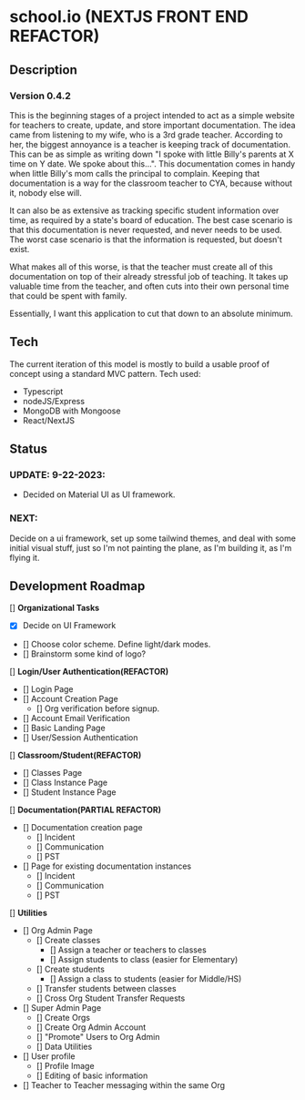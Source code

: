 # school.io (NEXTJS FRONT END REFACTOR)

## Description
### Version 0.4.2
This is the beginning stages of a project intended to act as a simple website for teachers to create, update, and store important documentation.
The idea came from listening to my wife, who is a 3rd grade teacher.  According to her, the biggest annoyance is a teacher is keeping track of
documentation.  This can be as simple as writing down "I spoke with little Billy's parents at X time on Y date.  We spoke about this...".  This
documentation comes in handy when little Billy's mom calls the principal to complain.  Keeping that documentation is a way for the classroom teacher
to CYA, because without it, nobody else will.

It can also be as extensive as tracking specific student information over time, as required by a state's board of education.  The best case scenario
is that this documentation is never requested, and never needs to be used.  The worst case scenario is that the information is requested, but doesn't exist.

What makes all of this worse, is that the teacher must create all of this documentation on top of their already stressful job of teaching.
It takes up valuable time from the teacher, and often cuts into their own personal time that could be spent with family.

Essentially, I want this application to cut that down to an absolute minimum.

## Tech
The current iteration of this model is mostly to build a usable proof of concept using a standard MVC pattern.
Tech used:
- Typescript
- nodeJS/Express
- MongoDB with Mongoose
- React/NextJS

## Status

### **UPDATE: 9-22-2023:**
- Decided on Material UI as UI framework.


### **NEXT:**
Decide on a ui framework, set up some tailwind themes, and deal with some initial visual stuff,
just so I'm not painting the plane, as I'm building it, as I'm flying it.



## Development Roadmap

[] **Organizational Tasks**
- [x] Decide on UI Framework
- [] Choose color scheme.  Define light/dark modes.
- [] Brainstorm some kind of logo?

[] **Login/User Authentication(REFACTOR)**
- [] Login Page
- [] Account Creation Page
    - [] Org verification before signup.
- [] Account Email Verification
- [] Basic Landing Page
- [] User/Session Authentication

[] **Classroom/Student(REFACTOR)**
- [] Classes Page
- [] Class Instance Page
- [] Student Instance Page

[] **Documentation(PARTIAL REFACTOR)**
- [] Documentation creation page
    - [] Incident
    - [] Communication
    - [] PST
- [] Page for existing documentation instances
    - [] Incident
    - [] Communication
    - [] PST

[] **Utilities**
- [] Org Admin Page
    - [] Create classes
        - [] Assign a teacher or teachers to classes
        - [] Assign students to class (easier for Elementary)
    - [] Create students
        - [] Assign a class to students (easier for Middle/HS)
    - [] Transfer students between classes
    - [] Cross Org Student Transfer Requests
- [] Super Admin Page
    - [] Create Orgs
    - [] Create Org Admin Account
    - [] "Promote" Users to Org Admin
    - [] Data Utilities
- [] User profile
    - [] Profile Image
    - [] Editing of basic information
- [] Teacher to Teacher messaging within the same Org
